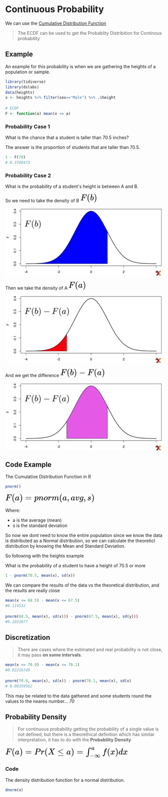 # Continuous Probability

We can use the [Cumulative Distribution Function](../statistics/distributions/ecdf.md)

> The ECDF can be used to get the Probablity Distribition for Continous probability

## Example

An example for this probability is when we are gathering the heights of a population or sample.

```r
library(tidiverse)
library(dslabs)
data(heights)
x <- heights %>% filter(sex=="Male") %>% .$height

# ECDF
F <- function(a) mean(x <= a)

```

### Probability Case 1

What is the chance that a student is taller than 70.5 inches?

The answer is the proportion of students that are taller than 70.5.

```r
1 - F(70)
# 0.3768473
```

### Probability Case 2

What is the probability of a student's height is between A and B.

So we need to take the density of B <img style="transform: translateY(0.1em); background: white;" src="../../svg/OGbCmFsEhA.svg">

![ECDF](../images/Courses/edx_ecdf_1.png)

Then we take the density of A <img style="transform: translateY(0.1em); background: white;" src="../../svg/NCCz2TbsRI.svg">

![ECDF](../images/Courses/edx_ecdf_2.png)

And we get the difference <img style="transform: translateY(0.1em); background: white;" src="../../svg/OhysTOzhFQ.svg">

![ECDF](../images/Courses/edx_ecdf_3.png)

## Code Example

The Cumulative Distribution Function in R

```r
pnorm()
```

<img style="transform: translateY(0.1em); background: white;" src="../../svg/Qvv5SFxKpk.svg">

Where:

* a is the average (mean)
* s is the standard deviation

So now we dont need to know the entire population since we know the data is distributed as a Normal distribution, so we can calculate the theoreticl distribution by knowing the Mean and Standard Deviation.

So following with the heights example

What is the probability of a student to have a height of 70.5 or more

```r
1 - pnorm(70.5, mean(x), sd(x))
```

We can compare the results of the data vs the theoretical distribution, and the results are really close

```r
mean(x <= 68.5) - mean(x <= 67.5)
#0.114532

pnorm(68.5, mean(x), sd(x))) - pnorm(67.5, mean(x), sd(y)))
#0.1031077

```

## Discretization

> There are cases where the estimated and real probability is not close, it may pass **on some intervals**.

```r
mean(x <= 70.9) - mean(x <= 70.1)
#0.02216749

pnorm(70.9, mean(x), sd(x)) - pnorm(70.1, mean(x), sd(x)
# 0.08359562

```

This may be related to the data gathered and some students round the values to the neares number... *70*

## Probability Density

> For continuous probability getting the probability of a single value is not defined, but there is a theorethical definition which has similar interpretation, it has to do with the **Probability Density**

 <!-- $F(a)=Pr(X\leq a)=\int_{-\infty}^af(x)dx$ --> <img style="transform: translateY(0.1em); background: white;" src="../../svg/Lr6vbZXvvK.svg">


 ### Code

The density distribution function for a normal distribution.

 ```r
dnorm(x)
 ```
